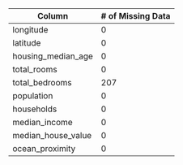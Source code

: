 | Column             | # of Missing Data |
|--------------------|-------------------|
| longitude          | 0                 |
| latitude           | 0                 |
| housing_median_age | 0                 |
| total_rooms        | 0                 |
| total_bedrooms     | 207               |
| population         | 0                 |
| households         | 0                 |
| median_income      | 0                 |
| median_house_value | 0                 |
| ocean_proximity    | 0                 |
